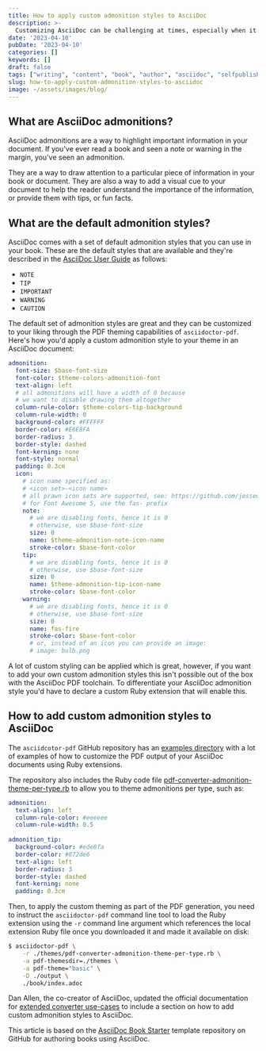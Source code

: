 ```yaml
---
title: How to apply custom admonition styles to AsciiDoc
description: >-
  Customizing AsciiDoc can be challenging at times, especially when it comes to admonitions. In this article, I'll show you how to apply custom admonition styles to your AsciiDoc book.
date: '2023-04-10'
pubDate: '2023-04-10'
categories: []
keywords: []
draft: false
tags: ["writing", "content", "book", "author", "asciidoc", "selfpublishing", "asciidoctor"]
slug: how-to-apply-custom-admonition-styles-to-asciidoc
image: ~/assets/images/blog/
---
```


## What are AsciiDoc admonitions?

AsciiDoc admonitions are a way to highlight important information in your document. If you've ever read a book and seen a note or warning in the margin, you've seen an admonition.

They are a way to draw attention to a particular piece of information in your book or document. They are also a way to add a visual cue to your document to help the reader understand the importance of the information, or provide them with tips, or fun facts.

## What are the default admonition styles?

AsciiDoc comes with a set of default admonition styles that you can use in your book. These are the default styles that are available and they're described in the [AsciiDoc User Guide](https://asciidoctor.org/docs/user-manual/#admonition) as follows:
- `NOTE`
- `TIP`
- `IMPORTANT`
- `WARNING`
- `CAUTION`

The default set of admonition styles are great and they can be customized to your liking through the PDF theming capabilities of `asciidoctor-pdf`. Here's how you'd apply a custom admonition style to your theme in an AsciiDoc document:

```yaml
admonition:
  font-size: $base-font-size
  font-color: $theme-colors-admonition-font
  text-align: left
  # all admonitions will have a width of 0 because
  # we want to disable drawing them altogether
  column-rule-color: $theme-colors-tip-background
  column-rule-width: 0
  background-color: #FFFFFF
  border-color: #E6E8FA
  border-radius: 3
  border-style: dashed
  font-kerning: none
  font-style: normal
  padding: 0.3cm
  icon:
    # icon name specified as:
    # <icon set>-<icon name>
    # all prawn icon sets are supported, see: https://github.com/jessedoyle/prawn-icon/tree/master
    # for Font Awesome 5, use the fas- prefix
    note:
      # we are disabling fonts, hence it is 0
      # otherwise, use $base-font-size
      size: 0
      name: $theme-admonition-note-icon-name
      stroke-color: $base-font-color
    tip:
      # we are disabling fonts, hence it is 0
      # otherwise, use $base-font-size
      size: 0
      name: $theme-admonition-tip-icon-name
      stroke-color: $base-font-color
    warning:
      # we are disabling fonts, hence it is 0
      # otherwise, use $base-font-size
      size: 0
      name: fas-fire
      stroke-color: $base-font-color
      # or, instead of an icon you can provide an image:
      # image: bulb.png
```

A lot of custom styling can be applied which is great, however, if you want to add your own custom admonition styles this isn't possible out of the box with the AsciiDoc PDF toolchain. To differentiate your AsciiDoc admonition style you'd have to declare a custom Ruby extension that will enable this.

## How to add custom admonition styles to AsciiDoc

The `asciidcotor-pdf` GitHub repository has an [examples directory](https://github.com/asciidoctor/asciidoctor-pdf/tree/main/docs/modules/extend/examples) with a lot of examples of how to customize the PDF output of your AsciiDoc documents using Ruby extensions. 

The repository also includes the Ruby code file [pdf-converter-admonition-theme-per-type.rb](./pdf-converter-admonition-theme-per-type.rb) to allow you to theme admonitions per type, such as:

```yaml
admonition:
  text-align: left
  column-rule-color: #eeeeee
  column-rule-width: 0.5
  
admonition_tip:
  background-color: #ede8fa
  border-color: #872de6
  text-align: left
  border-radius: 3
  border-style: dashed
  font-kerning: none
  padding: 0.3cm
```

Then, to apply the custom theming as part of the PDF generation, you need to instruct the `asciidoctor-pdf` command line tool to load the Ruby extension using the `-r` command line argument which  references the local extension Ruby file once you downloaded it and made it available on disk:

```bash
$ asciidoctor-pdf \
    -r ./themes/pdf-converter-admonition-theme-per-type.rb \
    -a pdf-themesdir=./themes \
    -a pdf-theme="basic" \
    -D ./output \
    ./book/index.adoc
```

Dan Allen, the co-creator of AsciiDoc, updated the official documentation for [extended converter use-cases](https://docs.asciidoctor.org/pdf-converter/latest/extend/use-cases/) to include a section on how to add custom admonition styles to AsciiDoc.

This article is based on the [AsciiDoc Book Starter](https://github.com/lirantal/asciidoc-book-starter) template repository on GitHub for authoring books using AsciiDoc.

